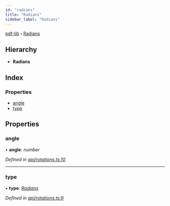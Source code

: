 ```yaml
---
id: "radians"
title: "Radians"
sidebar_label: "Radians"
---
```


[pdf-lib](../index.md) › [Radians](radians.md)

## Hierarchy

* **Radians**

## Index

### Properties

* [angle](radians.md#angle)
* [type](radians.md#type)

## Properties

###  angle

• **angle**: *number*

*Defined in [api/rotations.ts:10](https://github.com/Hopding/pdf-lib/blob/e1fccea/src/api/rotations.ts#L10)*

___

###  type

• **type**: *[Radians](../enums/rotationtypes.md#radians)*

*Defined in [api/rotations.ts:9](https://github.com/Hopding/pdf-lib/blob/e1fccea/src/api/rotations.ts#L9)*
